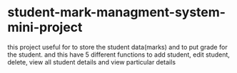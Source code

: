 # student-mark-managment-system-mini-project
this project useful for to store the student data(marks) and to put grade for the student. and this have 5 different functions to add student, edit student, delete, view all student details and view particular details

